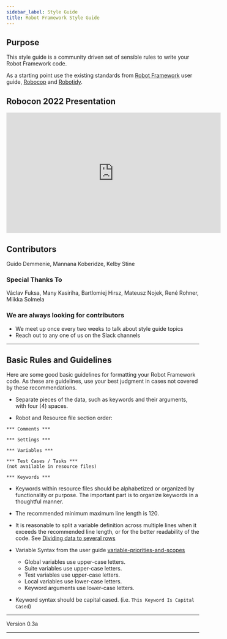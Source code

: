 ```yaml
---
sidebar_label: Style Guide
title: Robot Framework Style Guide
---
```


## Purpose

This style guide is a community driven set of sensible rules to write your Robot Framework code.

As a starting point use the existing standards from [Robot Framework](https://robotframework.org/robotframework/latest/RobotFrameworkUserGuide.html#getting-started) user guide, [Robocop](https://github.com/MarketSquare/robotframework-robocop) and [Robotidy](https://robotidy.readthedocs.io/en/stable/).

## Robocon 2022 Presentation

<iframe width="560"
        height="315"
        src="https://www.youtube.com/embed/Mpt_4MItha0"
        title="YouTube video player"
        frameborder="0"
        allow="accelerometer; autoplay; clipboard-write; encrypted-media; gyroscope; picture-in-picture; web-share"
        allowfullscreen>
</iframe>

## Contributors

Guido Demmenie, Mannana Koberidze, Kelby Stine

### Special Thanks To

Václav Fuksa, Many Kasiriha, Bartlomiej Hirsz, Mateusz Nojek, René Rohner, Miikka Solmela

### We are always looking for contributors

- We meet up once every two weeks to talk about style guide topics
- Reach out to any one of us on the Slack channels

---

## Basic Rules and Guidelines

Here are some good basic guidelines for formatting your Robot Framework code. As these are guidelines, use your best judgment in cases not covered by these recommendations.

- Separate pieces of the data, such as keywords and their arguments, with four (4) spaces.

- Robot and Resource file section order:

```robot
*** Comments ***

*** Settings ***

*** Variables ***

*** Test Cases / Tasks ***
(not available in resource files)

*** Keywords ***
```

- Keywords within resource files should be alphabetized or organized by functionality or purpose. The important part is to organize keywords in a thoughtful manner.
- The recommended minimum maximum line length is 120.
- It is reasonable to split a variable definition across multiple lines when it exceeds the recommended line length, or for the better readability of the code. See [Dividing data to several rows](https://robotframework.org/robotframework/latest/RobotFrameworkUserGuide.html#test-data-syntax)
- Variable Syntax from the user guide [variable-priorities-and-scopes](https://robotframework.org/robotframework/latest/RobotFrameworkUserGuide.html#variable-priorities-and-scopes)

  - Global variables use upper-case letters.
  - Suite variables use upper-case letters.
  - Test variables use upper-case letters.
  - Local variables use lower-case letters.
  - Keyword arguments use lower-case letters.
- Keyword syntax should be capital cased. (i.e. `This Keyword Is Capital Cased`)

---

Version 0.3a

---
